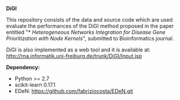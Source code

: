 **DiGI**

This repository consists of the data and source code which are used evaluate the performances of the DiGI method proposed in the paper entitled "* *Heterogeneous Networks Integration for Disease Gene Prioritization with Node Kernels*", submitted to Bioinformatics journal. 

DiGI is also implemented as a web tool and it is available at: http://rna.informatik.uni-freiburg.de/trunk/DiGI/Input.jsp

**Dependency:**
- Python >= 2.7
- scikit-learn 0.17.1
- EDeN: https://github.com/fabriziocosta/EDeN.git

